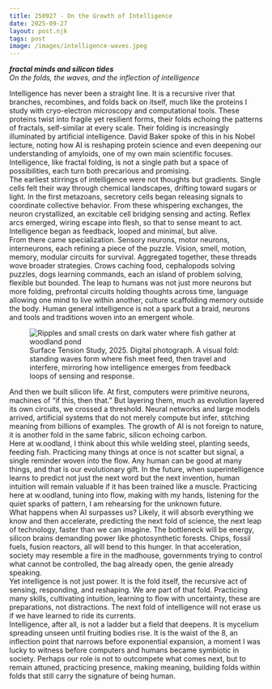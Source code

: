 ```yaml
---
title: 250927 - On the Growth of Intelligence
date: 2025-09-27
layout: post.njk
tags: post
image: /images/intelligence-waves.jpeg
---
```


**_fractal minds and silicon tides_**  
*On the folds, the waves, and the inflection of intelligence*

Intelligence has never been a straight line. It is a recursive river that branches, recombines, and folds back on itself, much like the proteins I study with cryo-electron microscopy and computational tools. These proteins twist into fragile yet resilient forms, their folds echoing the patterns of fractals, self-similar at every scale. Their folding is increasingly illuminated by artificial intelligence. David Baker spoke of this in his Nobel lecture, noting how AI is reshaping protein science and even deepening our understanding of amyloids, one of my own main scientific focuses. Intelligence, like fractal folding, is not a single path but a space of possibilities, each turn both precarious and promising.  
The earliest stirrings of intelligence were not thoughts but gradients. Single cells felt their way through chemical landscapes, drifting toward sugars or light. In the first metazoans, secretory cells began releasing signals to coordinate collective behavior. From these whispering exchanges, the neuron crystallized, an excitable cell bridging sensing and acting. Reflex arcs emerged, wiring escape into flesh, so that to sense meant to act. Intelligence began as feedback, looped and minimal, but alive.  
From there came specialization. Sensory neurons, motor neurons, interneurons, each refining a piece of the puzzle. Vision, smell, motion, memory, modular circuits for survival. Aggregated together, these threads wove broader strategies. Crows caching food, cephalopods solving puzzles, dogs learning commands, each an island of problem solving, flexible but bounded. The leap to humans was not just more neurons but more folding, prefrontal circuits holding thoughts across time, language allowing one mind to live within another, culture scaffolding memory outside the body. Human general intelligence is not a spark but a braid, neurons and tools and traditions woven into an emergent whole.

<figure>
  <img src="/images/intelligence-waves.jpeg" alt="Ripples and small crests on dark water where fish gather at woodland pond">
  <figcaption>
    Surface Tension Study, 2025. Digital photograph. A visual fold: standing waves form where fish meet feed, then travel and interfere, mirroring how intelligence emerges from feedback loops of sensing and response.
  </figcaption>
</figure>

And then we built silicon life. At first, computers were primitive neurons, machines of “if this, then that.” But layering them, much as evolution layered its own circuits, we crossed a threshold. Neural networks and large models arrived, artificial systems that do not merely compute but infer, stitching meaning from billions of examples. The growth of AI is not foreign to nature, it is another fold in the same fabric, silicon echoing carbon.  
Here at w.oodland, I think about this while welding steel, planting seeds, feeding fish. Practicing many things at once is not scatter but signal, a single reminder woven into the flow. Any human can be good at many things, and that is our evolutionary gift. In the future, when superintelligence learns to predict not just the next word but the next invention, human intuition will remain valuable if it has been trained like a muscle. Practicing here at w.oodland, tuning into flow, making with my hands, listening for the quiet sparks of pattern, I am rehearsing for the unknown future.  
What happens when AI surpasses us? Likely, it will absorb everything we know and then accelerate, predicting the next fold of science, the next leap of technology, faster than we can imagine. The bottleneck will be energy, silicon brains demanding power like photosynthetic forests. Chips, fossil fuels, fusion reactors, all will bend to this hunger. In that acceleration, society may resemble a fire in the madhouse, governments trying to control what cannot be controlled, the bag already open, the genie already speaking.  
Yet intelligence is not just power. It is the fold itself, the recursive act of sensing, responding, and reshaping. We are part of that fold. Practicing many skills, cultivating intuition, learning to flow with uncertainty, these are preparations, not distractions. The next fold of intelligence will not erase us if we have learned to ride its currents.  
Intelligence, after all, is not a ladder but a field that deepens. It is mycelium spreading unseen until fruiting bodies rise. It is the waist of the 8, an inflection point that narrows before exponential expansion, a moment I was lucky to witness before computers and humans became symbiotic in society. Perhaps our role is not to outcompete what comes next, but to remain attuned, practicing presence, making meaning, building folds within folds that still carry the signature of being human.